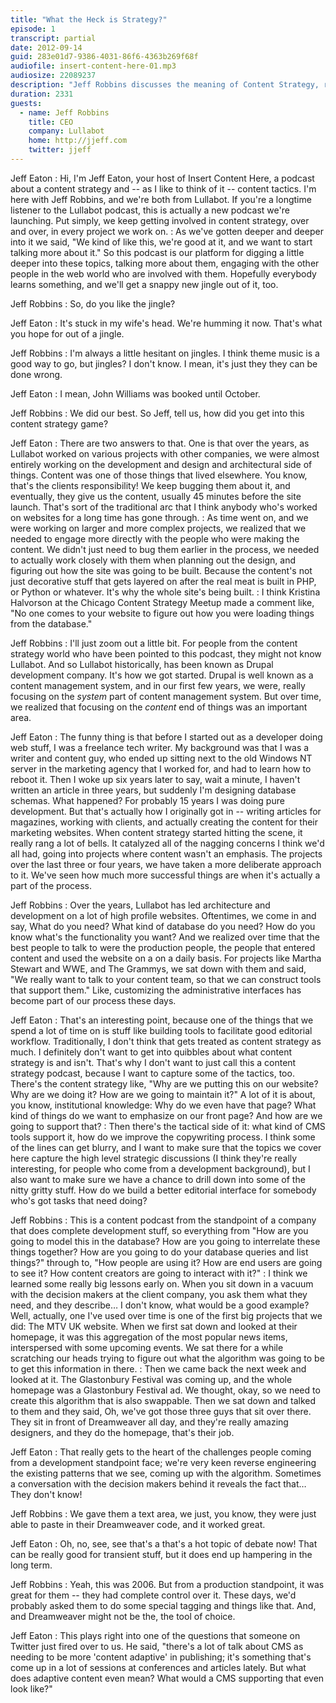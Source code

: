```yaml
---
title: "What the Heck is Strategy?"
episode: 1
transcript: partial
date: 2012-09-14
guid: 283e01d7-9386-4031-86f6-4363b269f68f
audiofile: insert-content-here-01.mp3
audiosize: 22089237
description: "Jeff Robbins discusses the meaning of Content Strategy, reminisces about Dreamweaver, and introduces a dazzling new jingle."
duration: 2331
guests: 
  - name: Jeff Robbins
    title: CEO
    company: Lullabot
    home: http://jjeff.com
    twitter: jjeff
---
```

Jeff Eaton
:  Hi, I'm Jeff Eaton, your host of Insert Content Here, a podcast about a content strategy and -- as I like to think of it -- content tactics. I'm here with Jeff Robbins, and we're both from Lullabot. If you're a longtime listener to the Lullabot podcast, this is actually a new podcast we're launching. Put simply, we keep getting involved in content strategy, over and over, in every project we work on.
:  As we've gotten deeper and deeper into it we said, "We kind of like this, we're good at it, and we want to start talking more about it." So this podcast is our platform for digging a little deeper into these topics, talking more about them, engaging with the other people in the web world who are involved with them. Hopefully everybody learns something, and we'll get a snappy new jingle out of it, too.

Jeff Robbins
:  So, do you like the jingle?

Jeff Eaton
:  It's stuck in my wife's head. We're humming it now. That's what you hope for out of a jingle.

Jeff Robbins
:  I'm always a little hesitant on jingles. I think theme music is a good way to go, but jingles? I don't know. I mean, it's just they they can be done wrong.

Jeff Eaton
:  I mean, John Williams was booked until October.

Jeff Robbins
:  We did our best. So Jeff, tell us, how did you get into this content strategy game?

Jeff Eaton
:  There are two answers to that. One is that over the years, as Lullabot worked on various projects with other companies, we were almost entirely working on the development and design and architectural side of things. Content was one of those things that lived elsewhere. You know, that's the clients responsibility! We keep bugging them about it, and eventually, they give us the content, usually 45 minutes before the site launch. That's sort of the traditional arc that I think anybody who's worked on websites for a long time has gone through.
:  As time went on, and we were working on larger and more complex projects, we realized that we needed to engage more directly with the people who were making the content. We didn't just need to bug them earlier in the process, we needed to actually work closely with them when planning out the design, and figuring out how the site was going to be built. Because the content's not just decorative stuff that gets layered on after the real meat is built in PHP, or Python or whatever. It's why the whole site's being built.
:  I think Kristina Halvorson at the Chicago Content Strategy Meetup made a comment like, "No one comes to your website to figure out how you were loading things from the database."

Jeff Robbins
:  I'll just zoom out a little bit. For people from the content strategy world who have been pointed to this podcast, they might not know Lullabot. And so Lullabot historically, has been known as Drupal development company. It's how we got started. Drupal is well known as a content management system, and in our first few years, we were, really focusing on the *system* part of content management system. But over time, we realized that focusing on the *content* end of things was an important area.

Jeff Eaton
:  The funny thing is that before I started out as a developer doing web stuff, I was a freelance tech writer. My background was that I was a writer and content guy, who ended up sitting next to the old Windows NT server in the marketing agency that I worked for, and had to learn how to reboot it. Then I woke up six years later to say, wait a minute, I haven't written an article in three years, but suddenly I'm designing database schemas. What happened? For probably 15 years I was doing pure development. But that's actually how I originally got in -- writing articles for magazines, working with clients, and actually creating the content for their marketing websites. When content strategy started hitting the scene, it really rang a lot of bells. It catalyzed all of the nagging concerns I think we'd all had, going into projects where content wasn't an emphasis. The projects over the last three or four years, we have taken a more deliberate approach to it. We've seen how much more successful things are when it's actually a part of the process. 

Jeff Robbins
:  Over the years, Lullabot has led architecture and development on a lot of high profile websites. Oftentimes, we come in and say, What do you need? What kind of database do you need? How do you know what's the functionality you want? And we realized over time that the best people to talk to were the production people, the people that entered content and used the website on a on a daily basis. For projects like Martha Stewart and WWE, and The Grammys, we sat down with them and said, "We really want to talk to your content team, so that we can construct tools that support them." Like, customizing the administrative interfaces has become part of our process these days.

Jeff Eaton
:  That's an interesting point, because one of the things that we spend a lot of time on is stuff like building tools to facilitate good editorial workflow. Traditionally, I don't think that gets treated as content strategy as much. I definitely don't want to get into quibbles about what content strategy is and isn't. That's why I don't want to just call this a content strategy podcast, because I want to capture some of the tactics, too. There's the content strategy like, "Why are we putting this on our website? Why are we doing it? How are we going to maintain it?" A lot of it is about, you know, institutional knowledge: Why do we even have that page? What kind of things do we want to emphasize on our front page? And how are we going to support that?
:  Then there's the tactical side of it: what kind of CMS tools support it, how do we improve the copywriting process. I think some of the lines can get blurry, and I want to make sure that the topics we cover here capture the high level strategic discussions (I think they're really interesting, for people who come from a development background), but I also want to make sure we have a chance to drill down into some of the nitty gritty stuff. How do we build a better editorial interface for somebody who's got tasks that need doing?

Jeff Robbins
:  This is a content podcast from the standpoint of a company that does complete development stuff, so everything from "How are you going to model this in the database? How are you going to interrelate these things together? How are you going to do your database queries and list things?" through to, "How people are using it? How are end users are going to see it? How content creators are going to interact with it?"
:  I think we learned some really big lessons early on. When you sit down in a vacuum with the decision makers at the client company, you ask them what they need, and they describe… I don't know, what would be a good example? Well, actually, one I've used over time is one of the first big projects that we did: The MTV UK website. When we first sat down and looked at their homepage, it was this aggregation of the most popular news items, interspersed with some upcoming events. We sat there for a while scratching our heads trying to figure out what the algorithm was going to be to get this information in there.
:  Then we came back the next week and looked at it. The Glastonbury Festival was coming up, and the whole homepage was a Glastonbury Festival ad. We thought, okay, so we need to create this algorithm that is also swappable. Then we sat down and talked to them and they said, Oh, we've got those three guys that sit over there. They sit in front of Dreamweaver all day, and they're really amazing designers, and they do the homepage, that's their job. 

Jeff Eaton
:  That really gets to the heart of the challenges people coming from a development standpoint face; we're very keen reverse engineering the existing patterns that we see, coming up with the algorithm. Sometimes a conversation with the decision makers behind it reveals the fact that… They don't know!

Jeff Robbins
:  We gave them a text area, we just, you know, they were just able to paste in their Dreamweaver code, and it worked great.

Jeff Eaton
:  Oh, no, see, see that's a that's a hot topic of debate now! That can be really good for transient stuff, but it does end up hampering in the long term.

Jeff Robbins
:  Yeah, this was 2006. But from a production standpoint, it was great for them -- they had complete control over it. These days, we'd probably asked them to do some special tagging and things like that. And, and Dreamweaver might not be the, the tool of choice.

Jeff Eaton
:  This plays right into one of the questions that someone on Twitter just fired over to us. He said, "there's a lot of talk about CMS as needing to be more 'content adaptive' in publishing; it's something that's come up in a lot of sessions at conferences and articles lately. But what does adaptive content even mean? What would a CMS supporting that even look like?"
